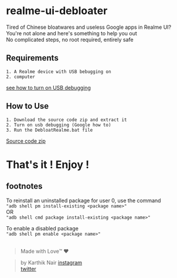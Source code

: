 # realme-ui-debloater

Tired of Chinese bloatwares and useless Google apps in Realme UI? <br>
You're not alone and here's something to help you out<br>
No complicated steps, no root required, entirely safe<br>

## Requirements 

`1. A Realme device with USB bebugging on `  
`2. computer`

[see how to turn on USB debugging](https://telegra.ph/How-to-turn-USB-Debugging-ON-on-a-realmeoppooneplus-device-08-13)

## How to Use

`1. Download the source code zip and extract it`  
`2. Turn on usb debugging (Google how to)`  
`3. Run the DebloatRealme.bat file`  

[Source code zip](https://github.com/realKarthikNair/realme-ui-debloater/releases)
# That's it ! Enjoy !

## footnotes

To reinstall an uninstalled package for user 0, use the command  
`"adb shell pm install-existing <package name>"`  
OR  
`"adb shell cmd package install-existing <package name>"`  

To enable a disabled package  
`"adb shell pm enable <package name>"`  
<br>
>Made with Love™ ❤️

>by Karthik Nair 
[instagram ](https://www.instagram.com/harry_kris_) <br>
[twitter](https://www.twitter.com/realkarthiknair)



